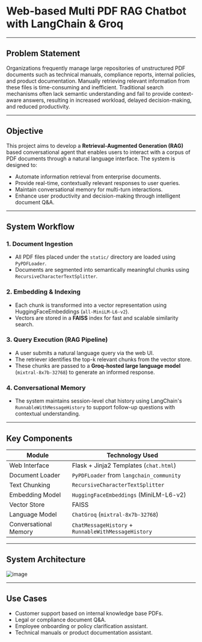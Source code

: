 # Web-based Multi PDF RAG Chatbot with LangChain & Groq

---
## Problem Statement
Organizations frequently manage large repositories of unstructured PDF documents such as technical manuals, compliance reports, internal policies, and product documentation. Manually retrieving relevant information from these files is time-consuming and inefficient.
Traditional search mechanisms often lack semantic understanding and fail to provide context-aware answers, resulting in increased workload, delayed decision-making, and reduced productivity.

---
## Objective
This project aims to develop a **Retrieval-Augmented Generation (RAG)** based conversational agent that enables users to interact with a corpus of PDF documents through a natural language interface. The system is designed to:
- Automate information retrieval from enterprise documents.
- Provide real-time, contextually relevant responses to user queries.
- Maintain conversational memory for multi-turn interactions.
- Enhance user productivity and decision-making through intelligent document Q&A.

---
## System Workflow

### 1.	Document Ingestion
- All PDF files placed under the ``static/`` directory are loaded using ``PyPDFLoader``.
- Documents are segmented into semantically meaningful chunks using ``RecursiveCharacterTextSplitter``.
### 2.	Embedding & Indexing
- Each chunk is transformed into a vector representation using HuggingFaceEmbeddings (``all-MiniLM-L6-v2``).
- Vectors are stored in a **FAISS** index for fast and scalable similarity search.
### 3.	Query Execution (RAG Pipeline)
- A user submits a natural language query via the web UI.
- The retriever identifies the top-k relevant chunks from the vector store.
- These chunks are passed to a **Groq-hosted large language model** (``mixtral-8x7b-32768``) to generate an informed response.
### 4. Conversational Memory
- The system maintains session-level chat history using LangChain's ``RunnableWithMessageHistory`` to support follow-up questions with contextual understanding.

---
## Key Components
| Module                | Technology Used                                     |
| --------------------- | --------------------------------------------------- |
| Web Interface         | Flask + Jinja2 Templates (`chat.html`)              |
| Document Loader       | `PyPDFLoader` from `langchain_community`            |
| Text Chunking         | `RecursiveCharacterTextSplitter`                    |
| Embedding Model       | `HuggingFaceEmbeddings` (MiniLM-L6-v2)              |
| Vector Store          | FAISS                                               |
| Language Model        | `ChatGroq` (`mixtral-8x7b-32768`)                   |
| Conversational Memory | `ChatMessageHistory` + `RunnableWithMessageHistory` |

--- 

## System Architecture

![image](https://github.com/user-attachments/assets/86f014a1-548f-4ad6-8de5-8e75511e9969)

---
## Use Cases
- Customer support based on internal knowledge base PDFs.
- Legal or compliance document Q&A.
- Employee onboarding or policy clarification assistant.
- Technical manuals or product documentation assistant.

